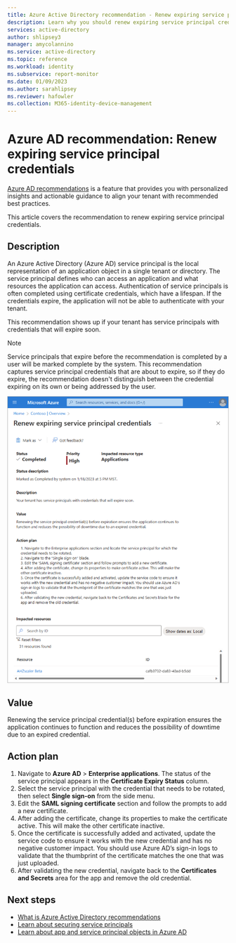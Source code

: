 ```yaml
---
title: Azure Active Directory recommendation - Renew expiring service principal credentials | Microsoft Docs
description: Learn why you should renew expiring service principal credentials.
services: active-directory
author: shlipsey3
manager: amycolannino
ms.service: active-directory
ms.topic: reference
ms.workload: identity
ms.subservice: report-monitor
ms.date: 01/09/2023
ms.author: sarahlipsey
ms.reviewer: hafowler
ms.collection: M365-identity-device-management
---
```

# Azure AD recommendation: Renew expiring service principal credentials

[Azure AD recommendations](overview-recommendations.md) is a feature that provides you with personalized insights and actionable guidance to align your tenant with recommended best practices.

This article covers the recommendation to renew expiring service principal credentials.

## Description

An Azure Active Directory (Azure AD) service principal is the local representation of an application object in a single tenant or directory. The service principal defines who can access an application and what resources the application can access. Authentication of service principals is often completed using certificate credentials, which have a lifespan. If the credentials expire, the application will not be able to authenticate with your tenant. 

This recommendation shows up if your tenant has service principals with credentials that will expire soon.

> [!NOTE]
> Service principals that expire before the recommendation is completed by a user will be marked complete by the system. This recommendation captures service principal credentials that are about to expire, so if they do expire, the recommendation doesn't distinguish between the credential expiring on its own or being addressed by the user.
>

![Screenshot of the Renew expiring service principal credential recommendation.](media/recommendation-renew-expriring-service-principal-credential/recommendation-renew-expiring-sp-credentials.png) 

## Value 

Renewing the service principal credential(s) before expiration ensures the application continues to function and reduces the possibility of downtime due to an expired credential.

## Action plan

1. Navigate to **Azure AD** > **Enterprise applications**. The status of the service principal appears in the **Certificate Expiry Status** column.
1. Select the service principal with the credential that needs to be rotated, then select **Single sign-on** from the side menu.
1. Edit the **SAML signing certificate** section and follow the prompts to add a new certificate.
1. After adding the certificate, change its properties to make the certificate active. This will make the other certificate inactive.
1. Once the certificate is successfully added and activated, update the service code to ensure it works with the new credential and has no negative customer impact. You should use Azure AD’s sign-in logs to validate that the thumbprint of the certificate matches the one that was just uploaded.
1. After validating the new credential, navigate back to the **Certificates and Secrets** area for the app and remove the old credential.
 
## Next steps

- [What is Azure Active Directory recommendations](overview-recommendations.md)
- [Learn about securing service principals](../fundamentals/service-accounts-principal.md)
- [Learn about app and service principal objects in Azure AD](../develop/app-objects-and-service-principals.md)